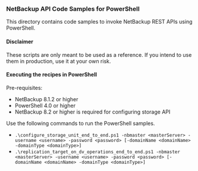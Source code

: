 ### NetBackup API Code Samples for PowerShell

This directory contains code samples to invoke NetBackup REST APIs using PowerShell.

#### Disclaimer

These scripts are only meant to be used as a reference. If you intend to use them in production, use it at your own risk.

#### Executing the recipes in PowerShell

Pre-requisites:
- NetBackup 8.1.2 or higher
- PowerShell 4.0 or higher
- NetBackup 8.2 or higher is required for configuring storage API 

Use the following commands to run the PowerShell samples.
- `.\configure_storage_unit_end_to_end.ps1 -nbmaster <masterServer> -username <username> -password <password> [-domainName <domainName> -domainType <domainType>]`
- `.\replication_target_on_dv_operations_end_to_end.ps1 -nbmaster <masterServer> -username <username> -password <password> [-domainName <domainName> -domainType <domainType>]`
